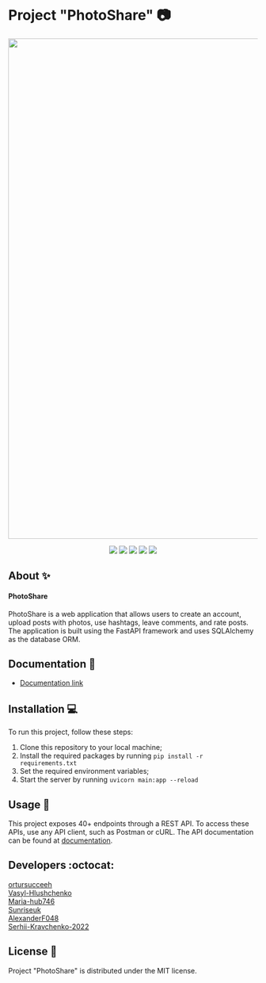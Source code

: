 # Project "PhotoShare" 📷

<p align="center">
      <img src="https://i.pinimg.com/originals/0b/ba/ef/0bbaeface0390e5a675f97a812deeb0f.png" width="1010">
</p>

<p align="center">
   <img src="https://img.shields.io/badge/Language-Python-9cf">
   <img src="https://img.shields.io/badge/FastAPI-0.95.1-brightgreen">
   <img src="https://img.shields.io/badge/SQLAlchemy-2.0-orange">
   <img src="https://img.shields.io/badge/Pytest-7.3.0-informational">
   <img src="https://img.shields.io/badge/License-MIT-yellow">
</p>

## About ✨

#### PhotoShare 
PhotoShare is a web application that allows users to create an account, upload posts with photos, use hashtags, leave comments, and rate posts. The application is built using the FastAPI framework and uses SQLAlchemy as the database ORM.

## Documentation 📗
 - [Documentation link](https://ortursucceeh.github.io/Project-PhotoShare/)


## Installation 💻
To run this project, follow these steps:

1. Clone this repository to your local machine;
2. Install the required packages by running ```pip install -r requirements.txt```
3. Set the required environment variables;
4. Start the server by running ```uvicorn main:app --reload```


## Usage 💠
This project exposes 40+ endpoints through a REST API. To access these APIs, use any API client, such as Postman or cURL. The API documentation can be found at [documentation](https://ortursucceeh.github.io/Project-PhotoShare/).


## Developers :octocat:

<div align="">
  <a href="https://github.com/ortursucceeh">ortursucceeh</a><br>
  <a href="https://github.com/Vasyl-Hlushchenko">Vasyl-Hlushchenko</a><br>
  <a href="https://github.com/Maria-hub746">Maria-hub746</a><br>
  <a href="https://github.com/Sunriseuk">Sunriseuk</a><br>
  <a href="https://github.com/AlexanderF048">AlexanderF048</a><br>
  <a href="https://github.com/Serhii-Kravchenko-2022">Serhii-Kravchenko-2022</a><br>
</div>


## License 🔱
Project "PhotoShare" is distributed under the MIT license.
